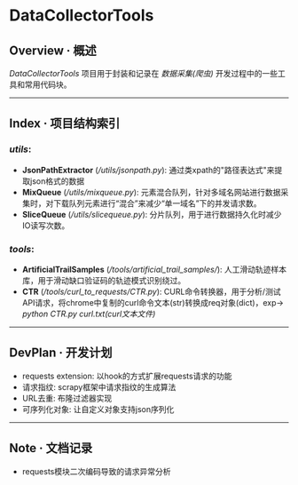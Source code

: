 # DataCollectorTools

## Overview · 概述
*DataCollectorTools* 项目用于封装和记录在 *数据采集(爬虫)* 开发过程中的一些工具和常用代码块。

--------------------------------------------------
## Index · 项目结构索引
### *utils*:
* **JsonPathExtractor** (*/utils/jsonpath.py*): 通过类xpath的"路径表达式"来提取json格式的数据
* **MixQueue** (*/utils/mixqueue.py*): 元素混合队列，针对多域名网站进行数据采集时，对下载队列元素进行“混合”来减少“单一域名”下的并发请求数。
* **SliceQueue** (*/utils/slicequeue.py*): 分片队列，用于进行数据持久化时减少IO读写次数。
### *tools*:
* **ArtificialTrailSamples** (*/tools/artificial_trail_samples/*): 人工滑动轨迹样本库，用于滑动缺口验证码的轨迹模式识别绕过。
* **CTR** (*/tools/curl_to_requests/CTR.py*): CURL命令转换器，用于分析/测试API请求，将chrome中复制的curl命令文本(str)转换成req对象(dict)，exp-> *python CTR.py curl.txt(curl文本文件)* 

--------------------------------------------------
## DevPlan · 开发计划
* requests extension: 以hook的方式扩展requests请求的功能
* 请求指纹: scrapy框架中请求指纹的生成算法
* URL去重: 布隆过滤器实现
* 可序列化对象: 让自定义对象支持json序列化

--------------------------------------------------
## Note · 文档记录
* requests模块二次编码导致的请求异常分析